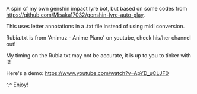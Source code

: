 A spin of my own genshin impact lyre bot, but based on some codes from https://github.com/Misaka17032/genshin-lyre-auto-play. 

This uses letter annotations in a .txt file instead of using midi conversion.

Rubia.txt is from 'Animuz - Anime Piano' on youtube, check his/her channel out!

My timing on the Rubia.txt may not be accurate, it is up to you to tinker with it!

Here's a demo: https://www.youtube.com/watch?v=ApYD_uCLJF0

^.^
Enjoy!
